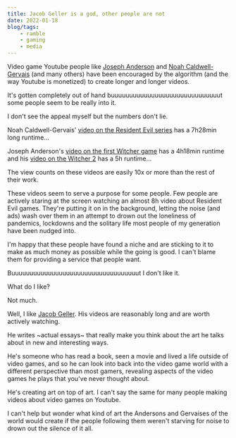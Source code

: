```yaml
---
title: Jacob Geller is a god, other people are not
date: 2022-01-18
blog/tags:
    - ramble
    - gaming
    - media
---
```


Video game Youtube people like [Joseph Anderson](https://www.youtube.com/c/JosephAndersonChannel/videos) and [Noah Caldwell-Gervais](https://www.youtube.com/user/broadcaststsatic) (and many others) have been encouraged by the algorithm (and the way Youtube is monetized) to create longer and longer videos.

It's gotten completely out of hand buuuuuuuuuuuuuuuuuuuuuuuuuuuuuut some people seem to be really into it.

I don't see the appeal myself but the numbers don't lie.

Noah Caldwell-Gervais' [video on the Resident Evil series](https://www.youtube.com/watch?v=CZUwmfeHB58) has a 7h28min long runtime...

Joseph Anderson's [video on the first Witcher game](https://www.youtube.com/watch?v=NtrAx-rVgco) has a 4h18min runtime and his [video on the Witcher 2](https://www.youtube.com/watch?v=htYR2GdA7OE) has a 5h runtime...

The view counts on these videos are easily 10x or more than the rest of their work.

These videos seem to serve a purpose for some people. Few people are actively staring at the screen watching an almost 8h video about Resident Evil games. They're putting it on in the background, letting the noise (and ads) wash over them in an attempt to drown out the loneliness of pandemics, lockdowns and the solitary life most people of my generation have been nudged into.

I'm happy that these people have found a niche and are sticking to it to make as much money as possible while the going is good. I can't blame them for providing a service that people want.

Buuuuuuuuuuuuuuuuuuuuuuuuuuuuuuuuuuut I don't like it.

What do I like?

Not much.

Well, I like [Jacob Geller](https://www.youtube.com/c/JacobGeller/videos). His videos are reasonably long and are worth actively watching.

He writes ~actual essays~ that really make you think about the art he talks about in new and interesting ways.

He's someone who has read a book, seen a movie and lived a life outside of video games, and so he can look into back into the video game world with a different perspective than most gamers, revealing aspects of the video games he plays that you've never thought about.

He's creating art on top of art. I can't say the same for many people making videos about video games on Youtube.

I can't help but wonder what kind of art the Andersons and Gervaises of the world would create if the people following them weren't starving for noise to drown out the silence of it all.
